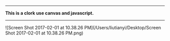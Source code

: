 ------

**This is a clork use canvas and javascript.**

------

![Screen Shot 2017-02-01 at 10.38.26 PM](/Users/liutianyi/Desktop/Screen Shot 2017-02-01 at 10.38.26 PM.png)